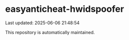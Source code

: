 # easyanticheat-hwidspoofer

Last updated: 2025-06-06 21:48:54

This repository is automatically maintained.
